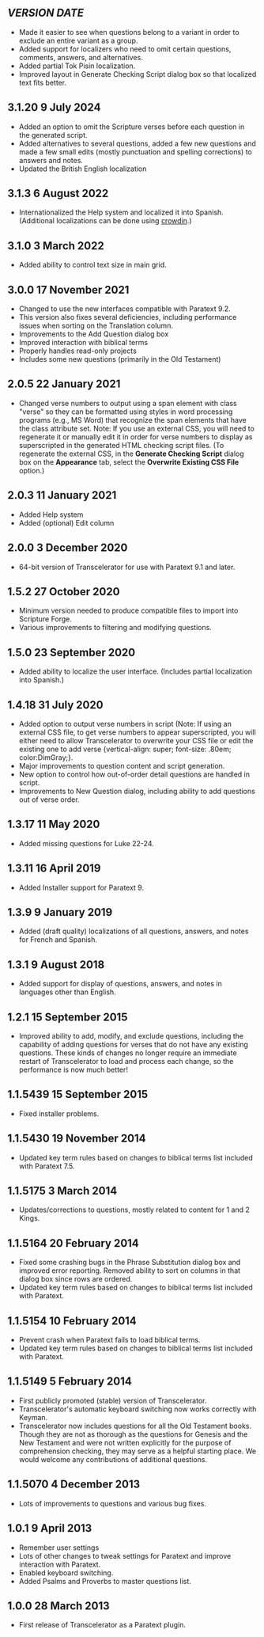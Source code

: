 ## _VERSION_ _DATE_

- Made it easier to see when questions belong to a variant in order to exclude an entire variant as a group.
- Added support for localizers who need to omit certain questions, comments, answers, and alternatives.
- Added partial Tok Pisin localization.
- Improved layout in Generate Checking Script dialog box so that localized text fits better.

## 3.1.20 9 July 2024

- Added an option to omit the Scripture verses before each question in the generated script.
- Added alternatives to several questions, added a few new questions and made a few small edits (mostly punctuation and spelling corrections) to answers and notes.
- Updated the British English localization

## 3.1.3 6 August 2022

- Internationalized the Help system and localized it into Spanish. (Additional localizations can be done using [crowdin](https://crowdin.com/project/transcelerator).)

## 3.1.0 3 March 2022

- Added ability to control text size in main grid.

## 3.0.0 17 November 2021

- Changed to use the new interfaces compatible with Paratext 9.2.
- This version also fixes several deficiencies, including performance issues when sorting on the Translation column.
- Improvements to the Add Question dialog box
- Improved interaction with biblical terms
- Properly handles read-only projects
- Includes some new questions (primarily in the Old Testament)

## 2.0.5 22 January 2021

- Changed verse numbers to output using a span element with class "verse" so they can be formatted using styles in word processing programs (e.g., MS Word) that recognize the span elements that have the class attribute set. Note: If you use an external CSS, you will need to regenerate it or manually edit it in order for verse numbers to display as superscripted in the generated HTML checking script files. (To regenerate the external CSS, in the __Generate Checking Script__ dialog box on the __Appearance__ tab, select the __Overwrite Existing CSS File__ option.)

## 2.0.3 11 January 2021

- Added Help system
- Added (optional) Edit column

## 2.0.0 3 December 2020

- 64-bit version of Transcelerator for use with Paratext 9.1 and later.

## 1.5.2 27 October 2020

- Minimum version needed to produce compatible files to import into Scripture Forge.
- Various improvements to filtering and modifying questions.

## 1.5.0 23 September 2020

- Added ability to localize the user interface. (Includes partial localization into Spanish.)

## 1.4.18 31 July 2020

- Added option to output verse numbers in script (Note: If using an external CSS file, to get verse numbers to appear superscripted, you will either need to allow Transcelerator to overwrite your CSS file or edit the existing one to add verse {vertical-align: super; font-size: .80em; color:DimGray;}.
- Major improvements to question content and script generation.
- New option to control how out-of-order detail questions are handled in script.
- Improvements to New Question dialog, including ability to add questions out of verse order.

## 1.3.17 11 May 2020

- Added missing questions for Luke 22-24.

## 1.3.11 16 April 2019

- Added Installer support for Paratext 9.

## 1.3.9 9 January 2019

- Added (draft quality) localizations of all questions, answers, and notes for French and Spanish.

## 1.3.1 9 August 2018

- Added support for display of questions, answers, and notes in languages other than English.

## 1.2.1 15 September 2015

- Improved ability to add, modify, and exclude questions, including the capability of adding questions for verses that do not have any existing questions. These kinds of changes no longer require an immediate restart of Transcelerator to load and process each change, so the performance is now much better!

## 1.1.5439 15 September 2015

- Fixed installer problems.

## 1.1.5430 19 November 2014

- Updated key term rules based on changes to biblical terms list included with Paratext 7.5.

## 1.1.5175 3 March 2014

- Updates/corrections to questions, mostly related to content for 1 and 2 Kings.

## 1.1.5164 20 February 2014

- Fixed some crashing bugs in the Phrase Substitution dialog box and improved error reporting. Removed ability to sort on columns in that dialog box since rows are ordered.
- Updated key term rules based on changes to biblical terms list included with Paratext.

## 1.1.5154 10 February 2014

- Prevent crash when Paratext fails to load biblical terms.
- Updated key term rules based on changes to biblical terms list included with Paratext.

## 1.1.5149 5 February 2014

- First publicly promoted (stable) version of Transcelerator.
- Transcelerator's automatic keyboard switching now works correctly with Keyman.
- Transcelerator now includes questions for all the Old Testament books. Though they are not as thorough as the questions for Genesis and the New Testament and were not written explicitly for the purpose of comprehension checking, they may serve as a helpful starting place. We would welcome any contributions of additional questions.

## 1.1.5070 4 December 2013

- Lots of improvements to questions and various bug fixes.

## 1.0.1 9 April 2013

- Remember user settings
- Lots of other changes to tweak settings for Paratext and improve interaction with Paratext.
- Enabled keyboard switching.
- Added Psalms and Proverbs to master questions list.

## 1.0.0 28 March 2013

- First release of Transcelerator as a Paratext plugin.

